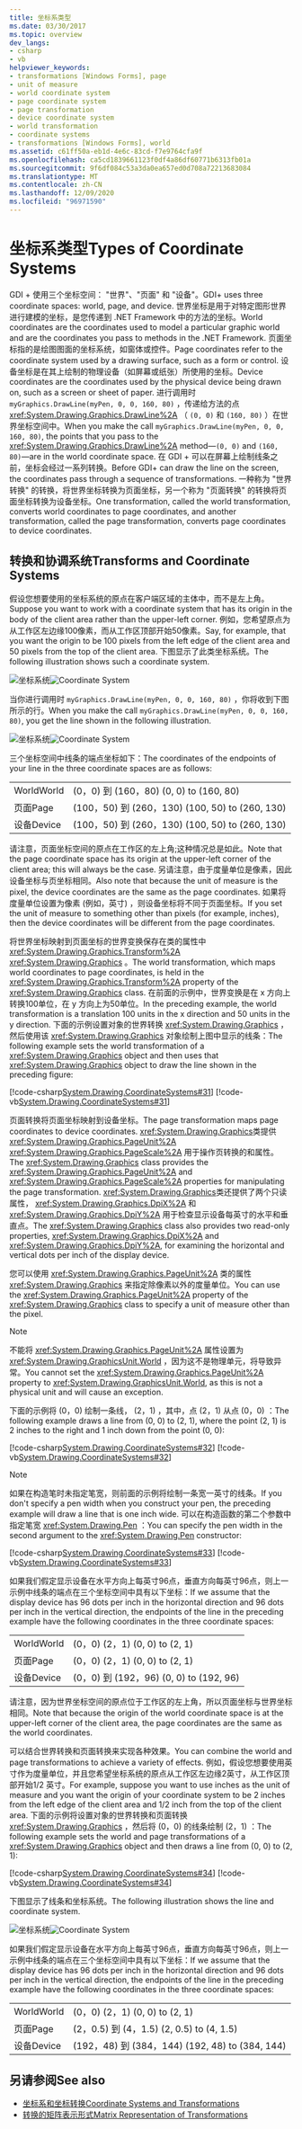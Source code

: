```yaml
---
title: 坐标系类型
ms.date: 03/30/2017
ms.topic: overview
dev_langs:
- csharp
- vb
helpviewer_keywords:
- transformations [Windows Forms], page
- unit of measure
- world coordinate system
- page coordinate system
- page transformation
- device coordinate system
- world transformation
- coordinate systems
- transformations [Windows Forms], world
ms.assetid: c61ff50a-eb1d-4e6c-83cd-f7e9764cfa9f
ms.openlocfilehash: ca5cd1839661123f0df4a86df60771b6313fb01a
ms.sourcegitcommit: 9f6df084c53a3da0ea657ed0d708a72213683084
ms.translationtype: MT
ms.contentlocale: zh-CN
ms.lasthandoff: 12/09/2020
ms.locfileid: "96971590"
---
```

# <a name="types-of-coordinate-systems"></a><span data-ttu-id="7197a-102">坐标系类型</span><span class="sxs-lookup"><span data-stu-id="7197a-102">Types of Coordinate Systems</span></span>
<span data-ttu-id="7197a-103">GDI + 使用三个坐标空间： "世界"、"页面" 和 "设备"。</span><span class="sxs-lookup"><span data-stu-id="7197a-103">GDI+ uses three coordinate spaces: world, page, and device.</span></span> <span data-ttu-id="7197a-104">世界坐标是用于对特定图形世界进行建模的坐标，是您传递到 .NET Framework 中的方法的坐标。</span><span class="sxs-lookup"><span data-stu-id="7197a-104">World coordinates are the coordinates used to model a particular graphic world and are the coordinates you pass to methods in the .NET Framework.</span></span> <span data-ttu-id="7197a-105">页面坐标指的是绘图图面的坐标系统，如窗体或控件。</span><span class="sxs-lookup"><span data-stu-id="7197a-105">Page coordinates refer to the coordinate system used by a drawing surface, such as a form or control.</span></span> <span data-ttu-id="7197a-106">设备坐标是在其上绘制的物理设备（如屏幕或纸张）所使用的坐标。</span><span class="sxs-lookup"><span data-stu-id="7197a-106">Device coordinates are the coordinates used by the physical device being drawn on, such as a screen or sheet of paper.</span></span> <span data-ttu-id="7197a-107">进行调用时 `myGraphics.DrawLine(myPen, 0, 0, 160, 80)` ，传递给方法的点 <xref:System.Drawing.Graphics.DrawLine%2A> （ `(0, 0)` 和 `(160, 80)` ）在世界坐标空间中。</span><span class="sxs-lookup"><span data-stu-id="7197a-107">When you make the call `myGraphics.DrawLine(myPen, 0, 0, 160, 80)`, the points that you pass to the <xref:System.Drawing.Graphics.DrawLine%2A> method—`(0, 0)` and `(160, 80)`—are in the world coordinate space.</span></span> <span data-ttu-id="7197a-108">在 GDI + 可以在屏幕上绘制线条之前，坐标会经过一系列转换。</span><span class="sxs-lookup"><span data-stu-id="7197a-108">Before GDI+ can draw the line on the screen, the coordinates pass through a sequence of transformations.</span></span> <span data-ttu-id="7197a-109">一种称为 "世界转换" 的转换，将世界坐标转换为页面坐标，另一个称为 "页面转换" 的转换将页面坐标转换为设备坐标。</span><span class="sxs-lookup"><span data-stu-id="7197a-109">One transformation, called the world transformation, converts world coordinates to page coordinates, and another transformation, called the page transformation, converts page coordinates to device coordinates.</span></span>  
  
## <a name="transforms-and-coordinate-systems"></a><span data-ttu-id="7197a-110">转换和协调系统</span><span class="sxs-lookup"><span data-stu-id="7197a-110">Transforms and Coordinate Systems</span></span>  
 <span data-ttu-id="7197a-111">假设您想要使用的坐标系统的原点在客户端区域的主体中，而不是左上角。</span><span class="sxs-lookup"><span data-stu-id="7197a-111">Suppose you want to work with a coordinate system that has its origin in the body of the client area rather than the upper-left corner.</span></span> <span data-ttu-id="7197a-112">例如，您希望原点为从工作区左边缘100像素，而从工作区顶部开始50像素。</span><span class="sxs-lookup"><span data-stu-id="7197a-112">Say, for example, that you want the origin to be 100 pixels from the left edge of the client area and 50 pixels from the top of the client area.</span></span> <span data-ttu-id="7197a-113">下图显示了此类坐标系统。</span><span class="sxs-lookup"><span data-stu-id="7197a-113">The following illustration shows such a coordinate system.</span></span>  
  
 <span data-ttu-id="7197a-114">![坐标系统](./media/aboutgdip05-art01.gif "AboutGdip05_art01")</span><span class="sxs-lookup"><span data-stu-id="7197a-114">![Coordinate System](./media/aboutgdip05-art01.gif "AboutGdip05_art01")</span></span>  
  
 <span data-ttu-id="7197a-115">当你进行调用时 `myGraphics.DrawLine(myPen, 0, 0, 160, 80)` ，你将收到下图所示的行。</span><span class="sxs-lookup"><span data-stu-id="7197a-115">When you make the call `myGraphics.DrawLine(myPen, 0, 0, 160, 80)`, you get the line shown in the following illustration.</span></span>  
  
 <span data-ttu-id="7197a-116">![坐标系统](./media/aboutgdip05-art02.gif "AboutGdip05_art02")</span><span class="sxs-lookup"><span data-stu-id="7197a-116">![Coordinate System](./media/aboutgdip05-art02.gif "AboutGdip05_art02")</span></span>  
  
 <span data-ttu-id="7197a-117">三个坐标空间中线条的端点坐标如下：</span><span class="sxs-lookup"><span data-stu-id="7197a-117">The coordinates of the endpoints of your line in the three coordinate spaces are as follows:</span></span>  
  
|||  
|-|-|  
|<span data-ttu-id="7197a-118">World</span><span class="sxs-lookup"><span data-stu-id="7197a-118">World</span></span>|<span data-ttu-id="7197a-119"> (0，0) 到 (160，80) </span><span class="sxs-lookup"><span data-stu-id="7197a-119">(0, 0) to (160, 80)</span></span>|  
|<span data-ttu-id="7197a-120">页面</span><span class="sxs-lookup"><span data-stu-id="7197a-120">Page</span></span>|<span data-ttu-id="7197a-121"> (100，50) 到 (260，130) </span><span class="sxs-lookup"><span data-stu-id="7197a-121">(100, 50) to (260, 130)</span></span>|  
|<span data-ttu-id="7197a-122">设备</span><span class="sxs-lookup"><span data-stu-id="7197a-122">Device</span></span>|<span data-ttu-id="7197a-123"> (100，50) 到 (260，130) </span><span class="sxs-lookup"><span data-stu-id="7197a-123">(100, 50) to (260, 130)</span></span>|  
  
 <span data-ttu-id="7197a-124">请注意，页面坐标空间的原点在工作区的左上角;这种情况总是如此。</span><span class="sxs-lookup"><span data-stu-id="7197a-124">Note that the page coordinate space has its origin at the upper-left corner of the client area; this will always be the case.</span></span> <span data-ttu-id="7197a-125">另请注意，由于度量单位是像素，因此设备坐标与页坐标相同。</span><span class="sxs-lookup"><span data-stu-id="7197a-125">Also note that because the unit of measure is the pixel, the device coordinates are the same as the page coordinates.</span></span> <span data-ttu-id="7197a-126">如果将度量单位设置为像素 (例如，英寸) ，则设备坐标将不同于页面坐标。</span><span class="sxs-lookup"><span data-stu-id="7197a-126">If you set the unit of measure to something other than pixels (for example, inches), then the device coordinates will be different from the page coordinates.</span></span>  
  
 <span data-ttu-id="7197a-127">将世界坐标映射到页面坐标的世界变换保存在类的属性中 <xref:System.Drawing.Graphics.Transform%2A> <xref:System.Drawing.Graphics> 。</span><span class="sxs-lookup"><span data-stu-id="7197a-127">The world transformation, which maps world coordinates to page coordinates, is held in the <xref:System.Drawing.Graphics.Transform%2A> property of the <xref:System.Drawing.Graphics> class.</span></span> <span data-ttu-id="7197a-128">在前面的示例中，世界变换是在 x 方向上转换100单位，在 y 方向上为50单位。</span><span class="sxs-lookup"><span data-stu-id="7197a-128">In the preceding example, the world transformation is a translation 100 units in the x direction and 50 units in the y direction.</span></span> <span data-ttu-id="7197a-129">下面的示例设置对象的世界转换 <xref:System.Drawing.Graphics> ，然后使用该 <xref:System.Drawing.Graphics> 对象绘制上图中显示的线条：</span><span class="sxs-lookup"><span data-stu-id="7197a-129">The following example sets the world transformation of a <xref:System.Drawing.Graphics> object and then uses that <xref:System.Drawing.Graphics> object to draw the line shown in the preceding figure:</span></span>  
  
 [!code-csharp[System.Drawing.CoordinateSystems#31](~/samples/snippets/csharp/VS_Snippets_Winforms/System.Drawing.CoordinateSystems/CS/Class1.cs#31)]
 [!code-vb[System.Drawing.CoordinateSystems#31](~/samples/snippets/visualbasic/VS_Snippets_Winforms/System.Drawing.CoordinateSystems/VB/Class1.vb#31)]  
  
 <span data-ttu-id="7197a-130">页面转换将页面坐标映射到设备坐标。</span><span class="sxs-lookup"><span data-stu-id="7197a-130">The page transformation maps page coordinates to device coordinates.</span></span> <span data-ttu-id="7197a-131"><xref:System.Drawing.Graphics>类提供 <xref:System.Drawing.Graphics.PageUnit%2A> <xref:System.Drawing.Graphics.PageScale%2A> 用于操作页转换的和属性。</span><span class="sxs-lookup"><span data-stu-id="7197a-131">The <xref:System.Drawing.Graphics> class provides the <xref:System.Drawing.Graphics.PageUnit%2A> and <xref:System.Drawing.Graphics.PageScale%2A> properties for manipulating the page transformation.</span></span> <span data-ttu-id="7197a-132"><xref:System.Drawing.Graphics>类还提供了两个只读属性， <xref:System.Drawing.Graphics.DpiX%2A> 和 <xref:System.Drawing.Graphics.DpiY%2A> 用于检查显示设备每英寸的水平和垂直点。</span><span class="sxs-lookup"><span data-stu-id="7197a-132">The <xref:System.Drawing.Graphics> class also provides two read-only properties, <xref:System.Drawing.Graphics.DpiX%2A> and <xref:System.Drawing.Graphics.DpiY%2A>, for examining the horizontal and vertical dots per inch of the display device.</span></span>  
  
 <span data-ttu-id="7197a-133">您可以使用 <xref:System.Drawing.Graphics.PageUnit%2A> 类的属性 <xref:System.Drawing.Graphics> 来指定除像素以外的度量单位。</span><span class="sxs-lookup"><span data-stu-id="7197a-133">You can use the <xref:System.Drawing.Graphics.PageUnit%2A> property of the <xref:System.Drawing.Graphics> class to specify a unit of measure other than the pixel.</span></span>  
  
> [!NOTE]
> <span data-ttu-id="7197a-134">不能将 <xref:System.Drawing.Graphics.PageUnit%2A> 属性设置为 <xref:System.Drawing.GraphicsUnit.World> ，因为这不是物理单元，将导致异常。</span><span class="sxs-lookup"><span data-stu-id="7197a-134">You cannot set the <xref:System.Drawing.Graphics.PageUnit%2A> property to <xref:System.Drawing.GraphicsUnit.World>, as this is not a physical unit and will cause an exception.</span></span>  
  
 <span data-ttu-id="7197a-135">下面的示例将 (0，0) 绘制一条线， (2，1) ，其中，点 (2，1) 从点 (0，0) ：</span><span class="sxs-lookup"><span data-stu-id="7197a-135">The following example draws a line from (0, 0) to (2, 1), where the point (2, 1) is 2 inches to the right and 1 inch down from the point (0, 0):</span></span>  
  
 [!code-csharp[System.Drawing.CoordinateSystems#32](~/samples/snippets/csharp/VS_Snippets_Winforms/System.Drawing.CoordinateSystems/CS/Class1.cs#32)]
 [!code-vb[System.Drawing.CoordinateSystems#32](~/samples/snippets/visualbasic/VS_Snippets_Winforms/System.Drawing.CoordinateSystems/VB/Class1.vb#32)]  
  
> [!NOTE]
> <span data-ttu-id="7197a-136">如果在构造笔时未指定笔宽，则前面的示例将绘制一条宽一英寸的线条。</span><span class="sxs-lookup"><span data-stu-id="7197a-136">If you don't specify a pen width when you construct your pen, the preceding example will draw a line that is one inch wide.</span></span> <span data-ttu-id="7197a-137">可以在构造函数的第二个参数中指定笔宽 <xref:System.Drawing.Pen> ：</span><span class="sxs-lookup"><span data-stu-id="7197a-137">You can specify the pen width in the second argument to the <xref:System.Drawing.Pen> constructor:</span></span>  
  
 [!code-csharp[System.Drawing.CoordinateSystems#33](~/samples/snippets/csharp/VS_Snippets_Winforms/System.Drawing.CoordinateSystems/CS/Class1.cs#33)]
 [!code-vb[System.Drawing.CoordinateSystems#33](~/samples/snippets/visualbasic/VS_Snippets_Winforms/System.Drawing.CoordinateSystems/VB/Class1.vb#33)]  
  
 <span data-ttu-id="7197a-138">如果我们假定显示设备在水平方向上每英寸96点，垂直方向每英寸96点，则上一示例中线条的端点在三个坐标空间中具有以下坐标：</span><span class="sxs-lookup"><span data-stu-id="7197a-138">If we assume that the display device has 96 dots per inch in the horizontal direction and 96 dots per inch in the vertical direction, the endpoints of the line in the preceding example have the following coordinates in the three coordinate spaces:</span></span>  
  
|||  
|-|-|  
|<span data-ttu-id="7197a-139">World</span><span class="sxs-lookup"><span data-stu-id="7197a-139">World</span></span>|<span data-ttu-id="7197a-140"> (0，0)  (2，1) </span><span class="sxs-lookup"><span data-stu-id="7197a-140">(0, 0) to (2, 1)</span></span>|  
|<span data-ttu-id="7197a-141">页面</span><span class="sxs-lookup"><span data-stu-id="7197a-141">Page</span></span>|<span data-ttu-id="7197a-142"> (0，0)  (2，1) </span><span class="sxs-lookup"><span data-stu-id="7197a-142">(0, 0) to (2, 1)</span></span>|  
|<span data-ttu-id="7197a-143">设备</span><span class="sxs-lookup"><span data-stu-id="7197a-143">Device</span></span>|<span data-ttu-id="7197a-144"> (0，0) 到 (192，96) </span><span class="sxs-lookup"><span data-stu-id="7197a-144">(0, 0) to (192, 96)</span></span>|  
  
 <span data-ttu-id="7197a-145">请注意，因为世界坐标空间的原点位于工作区的左上角，所以页面坐标与世界坐标相同。</span><span class="sxs-lookup"><span data-stu-id="7197a-145">Note that because the origin of the world coordinate space is at the upper-left corner of the client area, the page coordinates are the same as the world coordinates.</span></span>  
  
 <span data-ttu-id="7197a-146">可以结合世界转换和页面转换来实现各种效果。</span><span class="sxs-lookup"><span data-stu-id="7197a-146">You can combine the world and page transformations to achieve a variety of effects.</span></span> <span data-ttu-id="7197a-147">例如，假设您想要使用英寸作为度量单位，并且您希望坐标系统的原点从工作区左边缘2英寸，从工作区顶部开始1/2 英寸。</span><span class="sxs-lookup"><span data-stu-id="7197a-147">For example, suppose you want to use inches as the unit of measure and you want the origin of your coordinate system to be 2 inches from the left edge of the client area and 1/2 inch from the top of the client area.</span></span> <span data-ttu-id="7197a-148">下面的示例将设置对象的世界转换和页面转换 <xref:System.Drawing.Graphics> ，然后将 (0，0) 的线条绘制 (2，1) ：</span><span class="sxs-lookup"><span data-stu-id="7197a-148">The following example sets the world and page transformations of a <xref:System.Drawing.Graphics> object and then draws a line from (0, 0) to (2, 1):</span></span>  
  
 [!code-csharp[System.Drawing.CoordinateSystems#34](~/samples/snippets/csharp/VS_Snippets_Winforms/System.Drawing.CoordinateSystems/CS/Class1.cs#34)]
 [!code-vb[System.Drawing.CoordinateSystems#34](~/samples/snippets/visualbasic/VS_Snippets_Winforms/System.Drawing.CoordinateSystems/VB/Class1.vb#34)]  
  
 <span data-ttu-id="7197a-149">下图显示了线条和坐标系统。</span><span class="sxs-lookup"><span data-stu-id="7197a-149">The following illustration shows the line and coordinate system.</span></span>  
  
 <span data-ttu-id="7197a-150">![坐标系统](./media/aboutgdip05-art03.gif "AboutGdip05_art03")</span><span class="sxs-lookup"><span data-stu-id="7197a-150">![Coordinate System](./media/aboutgdip05-art03.gif "AboutGdip05_art03")</span></span>  
  
 <span data-ttu-id="7197a-151">如果我们假定显示设备在水平方向上每英寸96点，垂直方向每英寸96点，则上一示例中线条的端点在三个坐标空间中具有以下坐标：</span><span class="sxs-lookup"><span data-stu-id="7197a-151">If we assume that the display device has 96 dots per inch in the horizontal direction and 96 dots per inch in the vertical direction, the endpoints of the line in the preceding example have the following coordinates in the three coordinate spaces:</span></span>  
  
|||  
|-|-|  
|<span data-ttu-id="7197a-152">World</span><span class="sxs-lookup"><span data-stu-id="7197a-152">World</span></span>|<span data-ttu-id="7197a-153"> (0，0)  (2，1) </span><span class="sxs-lookup"><span data-stu-id="7197a-153">(0, 0) to (2, 1)</span></span>|  
|<span data-ttu-id="7197a-154">页面</span><span class="sxs-lookup"><span data-stu-id="7197a-154">Page</span></span>|<span data-ttu-id="7197a-155"> (2，0.5) 到 (4，1.5) </span><span class="sxs-lookup"><span data-stu-id="7197a-155">(2, 0.5) to (4, 1.5)</span></span>|  
|<span data-ttu-id="7197a-156">设备</span><span class="sxs-lookup"><span data-stu-id="7197a-156">Device</span></span>|<span data-ttu-id="7197a-157"> (192，48) 到 (384，144) </span><span class="sxs-lookup"><span data-stu-id="7197a-157">(192, 48) to (384, 144)</span></span>|  
  
## <a name="see-also"></a><span data-ttu-id="7197a-158">另请参阅</span><span class="sxs-lookup"><span data-stu-id="7197a-158">See also</span></span>

- [<span data-ttu-id="7197a-159">坐标系和坐标转换</span><span class="sxs-lookup"><span data-stu-id="7197a-159">Coordinate Systems and Transformations</span></span>](coordinate-systems-and-transformations.md)
- [<span data-ttu-id="7197a-160">转换的矩阵表示形式</span><span class="sxs-lookup"><span data-stu-id="7197a-160">Matrix Representation of Transformations</span></span>](matrix-representation-of-transformations.md)
